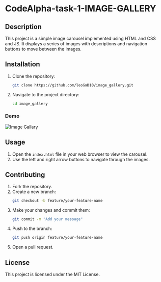 # CodeAlpha-task-1-IMAGE-GALLERY

## Description
This project is a simple image carousel implemented using HTML and CSS and JS. It displays a series of images with descriptions and navigation buttons to move between the images.

## Installation
1. Clone the repository:
    ```sh
    git clone https://github.com/leoGoD10/image_gallery.git
    ```
2. Navigate to the project directory:
    ```sh
    cd image_gallery
    ```
<h3>Demo</h3>

<img src="https://media.licdn.com/dms/image/v2/D4E22AQFRLy1Q0Rna9A/feedshare-shrink_2048_1536/feedshare-shrink_2048_1536/0/1724168938127?e=1729123200&v=beta&t=nk7pWQUXXxnmXe4duJctrEBNeN_BXRKgkO0P0sE5mmc" alt="Image Gallary">

## Usage
1. Open the `index.html` file in your web browser to view the carousel.
2. Use the left and right arrow buttons to navigate through the images.

## Contributing
1. Fork the repository.
2. Create a new branch:
    ```sh
    git checkout -b feature/your-feature-name
    ```
3. Make your changes and commit them:
    ```sh
    git commit -m "Add your message"
    ```
4. Push to the branch:
    ```sh
    git push origin feature/your-feature-name
    ```
5. Open a pull request.

## License
This project is licensed under the MIT License.
